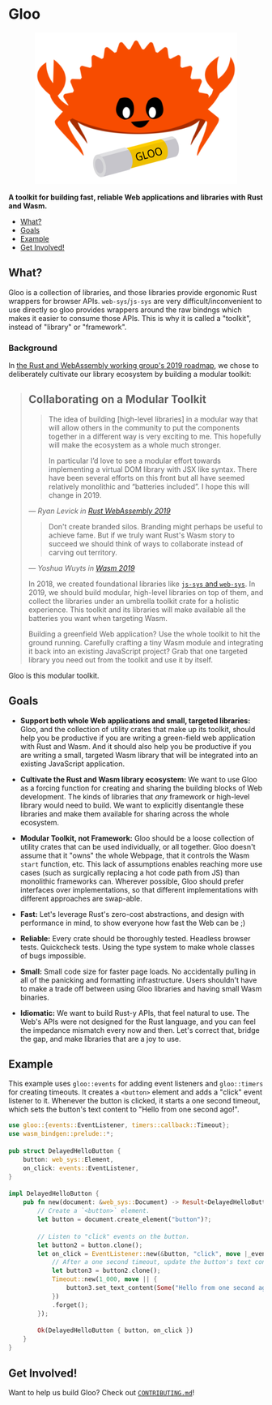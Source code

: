 # Gloo

<p align="center">
  <img src="https://github.com/rustwasm/gloo/blob/master/website/static/img/Gloo-Logo.svg" width="400" height="300" />
</p>

**A toolkit for building fast, reliable Web applications and libraries with Rust
and Wasm.**

<!-- START doctoc generated TOC please keep comment here to allow auto update -->
<!-- DON'T EDIT THIS SECTION, INSTEAD RE-RUN doctoc TO UPDATE -->


- [What?](#what)
- [Goals](#goals)
- [Example](#example)
- [Get Involved!](#get-involved)

<!-- END doctoc generated TOC please keep comment here to allow auto update -->

## What?

Gloo is a collection of libraries, and those libraries provide ergonomic Rust 
wrappers for browser APIs. `web-sys`/`js-sys` are very difficult/inconvenient 
to use directly so gloo provides wrappers around the raw bindngs which makes it easier
to consume those APIs. This is why it is called a "toolkit", instead of "library"
or "framework".

### Background

In [the Rust and WebAssembly working group's 2019 roadmap][roadmap], we chose to
deliberately cultivate our library ecosystem by building a modular toolkit:

> ## Collaborating on a Modular Toolkit
>
> > The idea of building [high-level libraries] in a modular way that will allow
> > others in the community to put the components together in a different way is
> > very exciting to me. This hopefully will make the ecosystem as a whole much
> > stronger.
> >
> > In particular I’d love to see a modular effort towards implementing a virtual
> > DOM library with JSX like syntax. There have been several efforts on this
> > front but all have seemed relatively monolithic and “batteries included”. I
> > hope this will change in 2019.
>
> <cite>&mdash; Ryan Levick in [Rust WebAssembly
> 2019](https://blog.ryanlevick.com/posts/rust-wasm-2019/)</cite>
>
> > Don't create branded silos. Branding might perhaps be useful to achieve
> > fame. But if we truly want Rust's Wasm story to succeed we should think of
> > ways to collaborate instead of carving out territory.
>
> <cite>&mdash; Yoshua Wuyts in [Wasm
> 2019](https://blog.yoshuawuyts.com/wasm-2019/)</cite>
>
> In 2018, we created foundational libraries like [`js-sys` and
> `web-sys`][announcing-web-sys]. In 2019, we should build modular, high-level
> libraries on top of them, and collect the libraries under an umbrella toolkit
> crate for a holistic experience. This toolkit and its libraries will make
> available all the batteries you want when targeting Wasm.
>
> Building a greenfield Web application? Use the whole toolkit to hit the ground
> running. Carefully crafting a tiny Wasm module and integrating it back into an
> existing JavaScript project? Grab that one targeted library you need out from
> the toolkit and use it by itself.

Gloo is this modular toolkit.

[announcing-web-sys]: https://rustwasm.github.io/2018/09/26/announcing-web-sys.html
[roadmap]: https://github.com/rustwasm/rfcs/pull/7

## Goals

* **Support both whole Web applications and small, targeted libraries:** Gloo,
  and the collection of utility crates that make up its toolkit, should help you
  be productive if you are writing a green-field web application with Rust and
  Wasm. And it should also help you be productive if you are writing a small,
  targeted Wasm library that will be integrated into an existing JavaScript
  application.

* **Cultivate the Rust and Wasm library ecosystem:** We want to use Gloo as a
  forcing function for creating and sharing the building blocks of Web
  development. The kinds of libraries that *any* framework or high-level library
  would need to build. We want to explicitly disentangle these libraries and
  make them available for sharing across the whole ecosystem.

* **Modular Toolkit, not Framework:** Gloo should be a loose collection of
  utility crates that can be used individually, or all together. Gloo doesn't
  assume that it "owns" the whole Webpage, that it controls the Wasm `start`
  function, etc. This lack of assumptions enables reaching more use cases (such
  as surgically replacing a hot code path from JS) than monolithic frameworks
  can. Wherever possible, Gloo should prefer interfaces over implementations, so
  that different implementations with different approaches are swap-able.

* **Fast:** Let's leverage Rust's zero-cost abstractions, and design with
  performance in mind, to show everyone how fast the Web can be ;)

* **Reliable:** Every crate should be thoroughly tested. Headless browser
  tests. Quickcheck tests. Using the type system to make whole classes of bugs
  impossible.

* **Small:** Small code size for faster page loads. No accidentally pulling in
  all of the panicking and formatting infrastructure. Users shouldn't have to
  make a trade off between using Gloo libraries and having small Wasm binaries.

* **Idiomatic:** We want to build Rust-y APIs, that feel natural to use. The
  Web's APIs were not designed for the Rust language, and you can feel the
  impedance mismatch every now and then. Let's correct that, bridge the gap, and
  make libraries that are a joy to use.

## Example

This example uses `gloo::events` for adding event listeners and `gloo::timers`
for creating timeouts. It creates a `<button>` element and adds a "click" event
listener to it. Whenever the button is clicked, it starts a one second timeout,
which sets the button's text content to "Hello from one second ago!".

```rust
use gloo::{events::EventListener, timers::callback::Timeout};
use wasm_bindgen::prelude::*;

pub struct DelayedHelloButton {
    button: web_sys::Element,
    on_click: events::EventListener,
}

impl DelayedHelloButton {
    pub fn new(document: &web_sys::Document) -> Result<DelayedHelloButton, JsValue> {
        // Create a `<button>` element.
        let button = document.create_element("button")?;

        // Listen to "click" events on the button.
        let button2 = button.clone();
        let on_click = EventListener::new(&button, "click", move |_event| {
            // After a one second timeout, update the button's text content.
            let button3 = button2.clone();
            Timeout::new(1_000, move || {
                button3.set_text_content(Some("Hello from one second ago!"));
            })
            .forget();
        });

        Ok(DelayedHelloButton { button, on_click })
    }
}
```

## Get Involved!

Want to help us build Gloo? Check out [`CONTRIBUTING.md`](./CONTRIBUTING.md)!

